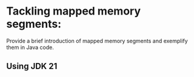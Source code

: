 # Tackling mapped memory segments:
Provide a brief introduction of mapped memory segments and exemplify them in Java code.

## Using JDK 21